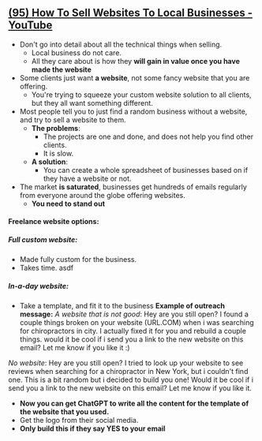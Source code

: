 ## [(95) How To Sell Websites To Local Businesses - YouTube](https://www.youtube.com/watch?v=CzqHE-DmIc0)
- Don't go into detail about all the technical things when selling.
	- Local business do not care.
	- All they care about is how they **will gain in value once you have made the website**
- Some clients just want **a website**, not some fancy website that you are offering.
	- You're trying to squeeze your custom website solution to all clients, but they all want something different.
- Most people tell you to just find a random business without a website, and try to sell a website to them.
	- **The problems**: 
		- The projects are one and done, and does not help you find other clients.
		- It is slow.
	- **A solution**:
		- You can create a whole spreadsheet of businesses based on if they have a website or not.
- The market **is saturated**, businesses get hundreds of emails regularly from everyone around the globe offering websites.
	- **You need to stand out**
#### Freelance website options:
##### Full custom website:
- Made fully custom for the business.
- Takes time.
asdf
##### In-a-day website:
- Take a template, and fit it to the business
**Example of outreach message:**
*A website that is not good*:
Hey are you still open? I found a couple things broken on your website (URL.COM) when i was searching for chiropractors in city. 
I actually fixed it for you and rebuild a couple things. would it be cool if i send you a link to the new website on this email? Let me know if you like it :)

*No website*:
Hey are you still open? I tried to look up your website to see reviews when searching for a chiropractor in New York, but i couldn't find one.
This is a bit random but i decided to build you one! Would it be cool if i send you a link to the new website on this email? Let me know if you like it.

- **Now you can get ChatGPT to write all the content for the template of the website that you used.**
- Get the logo from their social media.
- **Only build this if they say YES to your email**